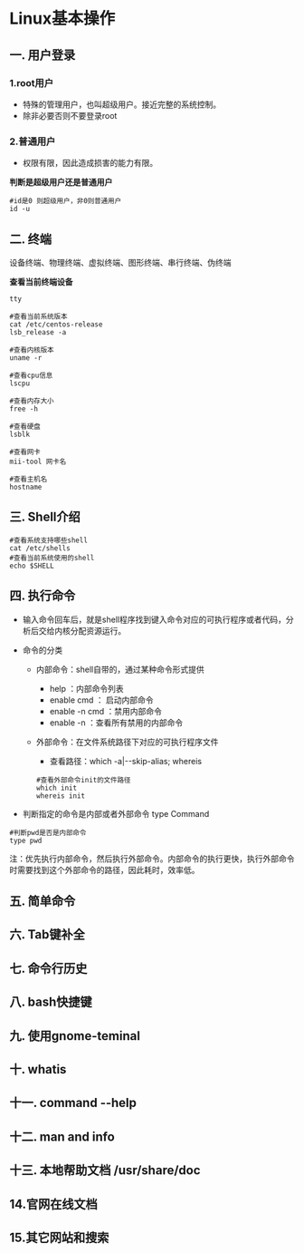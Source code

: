 # Linux基本操作

## 一. 用户登录

### 1.root用户

* 特殊的管理用户，也叫超级用户。接近完整的系统控制。
* 除非必要否则不要登录root

### 2.普通用户

* 权限有限，因此造成损害的能力有限。

**判断是超级用户还是普通用户**

```shell
#id是0 则超级用户，非0则普通用户
id -u
```



## 二. 终端

设备终端、物理终端、虚拟终端、图形终端、串行终端、伪终端

**查看当前终端设备**

```shell
tty

#查看当前系统版本
cat /etc/centos-release
lsb_release -a

#查看内核版本
uname -r

#查看cpu信息
lscpu

#查看内存大小
free -h

#查看硬盘
lsblk

#查看网卡
mii-tool 网卡名

#查看主机名
hostname
```



## 三. Shell介绍

```shell
#查看系统支持哪些shell
cat /etc/shells
#查看当前系统使用的shell
echo $SHELL
```



## 四. 执行命令

* 输入命令回车后，就是shell程序找到键入命令对应的可执行程序或者代码，分析后交给内核分配资源运行。

* 命令的分类

  * 内部命令：shell自带的，通过某种命令形式提供

    * help ：内部命令列表
    * enable cmd ： 启动内部命令
    * enable -n cmd ：禁用内部命令
    * enable -n ：查看所有禁用的内部命令

  * 外部命令：在文件系统路径下对应的可执行程序文件

    * 查看路径：which -a|--skip-alias; whereis

    ```shell
    #查看外部命令init的文件路径
    which init
    whereis init
    ```

* 判断指定的命令是内部或者外部命令 type Command

```shell
#判断pwd是否是内部命令
type pwd
```

注：优先执行内部命令，然后执行外部命令。内部命令的执行更快，执行外部命令时需要找到这个外部命令的路径，因此耗时，效率低。

## 五. 简单命令

## 六. Tab键补全

## 七. 命令行历史

## 八. bash快捷键

## 九. 使用gnome-teminal

## 十. whatis

## 十一. command --help

## 十二. man and info

## 十三. 本地帮助文档 /usr/share/doc

## 14.官网在线文档

## 15.其它网站和搜索